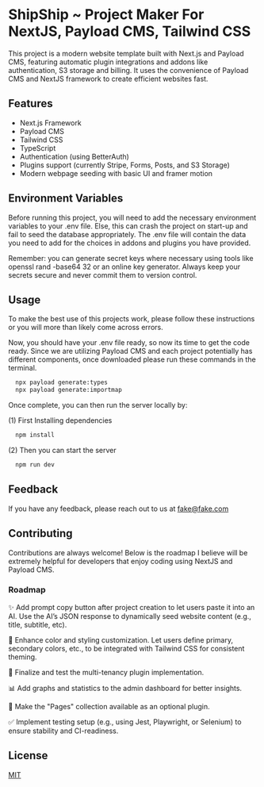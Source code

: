 
# ShipShip ~ Project Maker For NextJS, Payload CMS, Tailwind CSS

This project is a modern website template built with Next.js and Payload CMS, featuring automatic plugin integrations and addons like authentication, S3 storage and billing. It uses the convenience of Payload CMS and NextJS framework to create efficient websites fast.
## Features

- Next.js Framework
- Payload CMS
- Tailwind CSS
- TypeScript
- Authentication (using BetterAuth)
- Plugins support (currently Stripe, Forms, Posts, and S3 Storage)
- Modern webpage seeding with basic UI and framer motion


## Environment Variables

Before running this project, you will need to add the necessary environment variables to your .env file. Else, this can crash the project on start-up and fail to seed the database appropriately. The .env file will contain the data you need to add for the choices in addons and plugins you have provided. 

Remember: you can generate secret keys where necessary using tools like openssl rand -base64 32 or an online key generator. Always keep your secrets secure and never commit them to version control.


## Usage

To make the best use of this projects work, please follow these instructions or you will more than likely come across errors.

Now, you should have your .env file ready, so now its time to get the code ready. Since we are utilizing Payload CMS and each project potentially has different components, once downloaded please run these commands in the terminal.

```bash
  npx payload generate:types
  npx payload generate:importmap
```

Once complete, you can then run the server locally by:

(1) First Installing dependencies

```bash
  npm install
```

(2) Then you can start the server

```bash
  npm run dev
```

## Feedback

If you have any feedback, please reach out to us at fake@fake.com


## Contributing

Contributions are always welcome! Below is the roadmap I believe will be extremely helpful for developers that enjoy coding using NextJS and Payload CMS.


### Roadmap
✨ Add prompt copy button after project creation to let users paste it into an AI. Use the AI’s JSON response to dynamically seed website content (e.g., title, subtitle, etc).

🎨 Enhance color and styling customization. Let users define primary, secondary colors, etc., to be integrated with Tailwind CSS for consistent theming.

🏢 Finalize and test the multi-tenancy plugin implementation.

📊 Add graphs and statistics to the admin dashboard for better insights.

📄 Make the "Pages" collection available as an optional plugin.

✅ Implement testing setup (e.g., using Jest, Playwright, or Selenium) to ensure stability and CI-readiness.
## License

[MIT](https://choosealicense.com/licenses/mit/)

